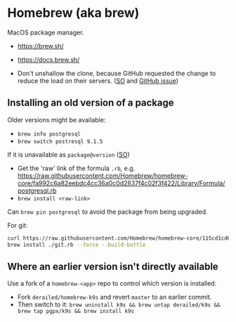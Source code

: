 # Homebrew (aka brew)

MacOS package manager.

* <https://brew.sh/>
* <https://docs.brew.sh/>

* Don't unshallow the clone, because GitHub requested the change to reduce the load on their servers. ([SO](https://stackoverflow.com/a/55513642/125246) and [GitHub issue](https://github.com/Homebrew/brew/issues/3513#issuecomment-348599067))

## Installing an old version of a package

Older versions might be available:

* `brew info postgresql`
* `brew switch postresql 9.1.5`

If it is unavailable as `package@version` ([SO](https://stackoverflow.com/a/7787703/125246))

* Get the 'raw' link of the formula `.rb`, e.g. <https://raw.githubusercontent.com/Homebrew/homebrew-core/fa992c6a82eebdc4cc36a0c0d2837f4c02f3f422/Library/Formula/postgresql.rb>
* `brew install <raw-link>`

Can `brew pin postgresql` to avoid the package from being upgraded.

For git:

```bash
curl https://raw.githubusercontent.com/Homebrew/homebrew-core/115cd1cd624fe90b780e68ab0ebe81255154364b/Formula/g/git.rb -o git.rb
brew install ./git.rb --force --build-bottle
```

## Where an earlier version isn't directly available

Use a fork of a `homebrew-<app>` repo to control which version is installed:

* Fork `derailed/homebrew-k9s` and revert `master` to an earlier commit.
* Then switch to it: `brew uninstall k9s && brew untap derailed/k9s && brew tap pgpx/k9s && brew install k9s`